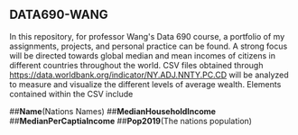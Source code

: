 ## DATA690-WANG
In this repository, for professor Wang's Data 690 course, a portfolio of my assignments, projects, and personal practice can 
be found. 
A strong focus will be directed towards global median and mean incomes of citizens in different countries throughout the world. CSV files obtained through https://data.worldbank.org/indicator/NY.ADJ.NNTY.PC.CD will be analyzed to measure and visualize the different levels of average wealth. Elements contained within the CSV include


 ##**Name**(Nations Names)
 ##**MedianHouseholdIncome**
 ##**MedianPerCaptiaIncome**
 ##**Pop2019**(The nations population)

